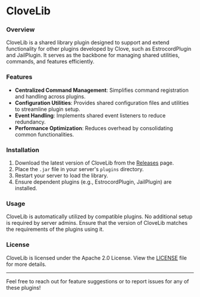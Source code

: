 # CloveLib

### Overview
CloveLib is a shared library plugin designed to support and extend functionality for other plugins developed by Clove, such as EstrocordPlugin and JailPlugin. It serves as the backbone for managing shared utilities, commands, and features efficiently.

### Features
- **Centralized Command Management**: Simplifies command registration and handling across plugins.
- **Configuration Utilities**: Provides shared configuration files and utilities to streamline plugin setup.
- **Event Handling**: Implements shared event listeners to reduce redundancy.
- **Performance Optimization**: Reduces overhead by consolidating common functionalities.

### Installation
1. Download the latest version of CloveLib from the [Releases](https://github.com/mazeymoos0022/clovelib/releases) page.
2. Place the `.jar` file in your server's `plugins` directory.
3. Restart your server to load the library.
4. Ensure dependent plugins (e.g., EstrocordPlugin, JailPlugin) are installed.

### Usage
CloveLib is automatically utilized by compatible plugins. No additional setup is required by server admins. Ensure that the version of CloveLib matches the requirements of the plugins using it.

### License
CloveLib is licensed under the Apache 2.0 License. View the [LICENSE](https://github.com/mazeymoos0022/clovelib/blob/main/LICENSE) file for more details.

---

Feel free to reach out for feature suggestions or to report issues for any of these plugins!